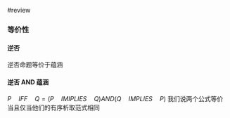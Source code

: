 #review 
### 等价性

#### 逆否

逆否命题等价于蕴涵

#### 逆否 AND 蕴涵

$P \quad IFF \quad Q = (P \quad IMIPLIES \quad Q) AND (Q \quad IMPLIES \quad P)$
我们说两个公式等价当且仅当他们的有序析取范式相同
